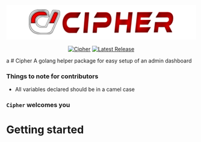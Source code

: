 <img src="./templates/static/logo-4.png"></img>

<p align="center">
  <a href="" title="Cipher Docs Reference" rel="nofollow"><img src="https://img.shields.io/badge/go-documentation-blue.svg?style=flat" alt=Cipher Docs Reference"></a>
  <a href="" title="Latest Release" rel="nofollow"><img src="https://img.shields.io/github/v/release/iqquee/cipher?include_prereleases" alt="Latest Release"></a>
</p>
a
# Cipher
A golang helper package for easy setup of an admin dashboard

### Things to note for contributors
- All variables declared should be in a camel case

### `Cipher` welcomes you
# Getting started
